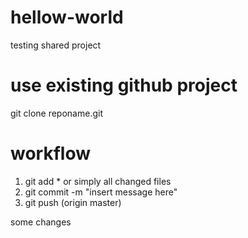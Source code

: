 # hellow-world
testing shared project


# use existing github project
git clone reponame.git

# workflow
1. git add * or simply all changed files
2. git commit -m "insert message here"
3. git push (origin master)

some changes 

